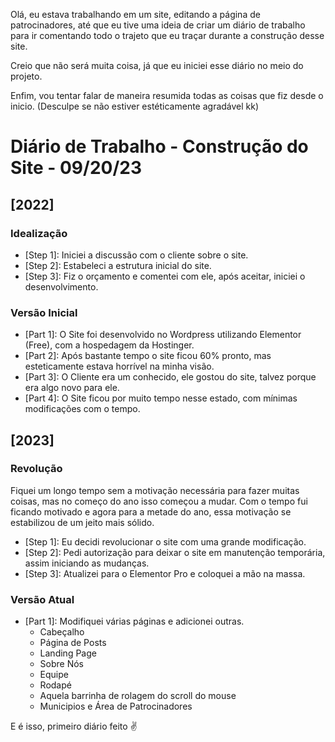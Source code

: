 Olá, eu estava trabalhando em um site, editando a página de patrocinadores, até que eu tive uma ideia de criar um diário de trabalho
para ir comentando todo o trajeto que eu traçar durante a construção desse site.

Creio que não será muita coisa, já que eu iniciei esse diário no meio do projeto.

Enfim, vou tentar falar de maneira resumida todas as coisas que fiz desde o inicio. (Desculpe se não estiver estéticamente agradável kk)

# Diário de Trabalho - Construção do Site - 09/20/23

## [2022]

### Idealização

- [Step 1]: Iniciei a discussão com o cliente sobre o site.
- [Step 2]: Estabeleci a estrutura inicial do site.
- [Step 3]: Fiz o orçamento e comentei com ele, após aceitar, iniciei o desenvolvimento.

### Versão Inicial

- [Part 1]: O Site foi desenvolvido no Wordpress utilizando Elementor (Free), com a hospedagem da Hostinger.
- [Part 2]: Após bastante tempo o site ficou 60% pronto, mas esteticamente estava horrível na minha visão.
- [Part 3]: O Cliente era um conhecido, ele gostou do site, talvez porque era algo novo para ele.
- [Part 4]: O Site ficou por muito tempo nesse estado, com mínimas modificações com o tempo.

## [2023]

### Revolução

Fiquei um longo tempo sem a motivação necessária para fazer muitas coisas, mas no começo do ano isso começou a mudar.
Com o tempo fui ficando motivado e agora para a metade do ano, essa motivação se estabilizou de um jeito mais sólido.

- [Step 1]: Eu decidi revolucionar o site com uma grande modificação.
- [Step 2]: Pedi autorização para deixar o site em manutenção temporária, assim iniciando as mudanças.
- [Step 3]: Atualizei para o Elementor Pro e coloquei a mão na massa.

### Versão Atual

- [Part 1]: Modifiquei várias páginas e adicionei outras.
  - Cabeçalho
  - Página de Posts
  - Landing Page
  - Sobre Nós
  - Equipe
  - Rodapé
  - Aquela barrinha de rolagem do scroll do mouse
  - Municipios e Área de Patrocinadores

E é isso, primeiro diário feito ✌
